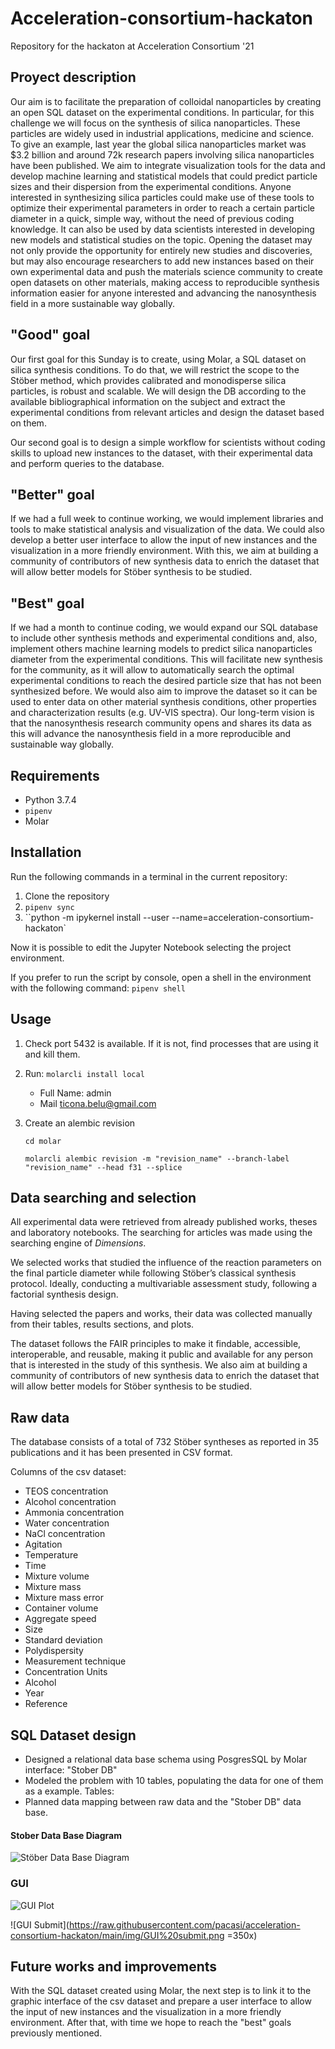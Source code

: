 # Acceleration-consortium-hackaton

Repository for the hackaton at Acceleration Consortium '21

## Proyect description

Our aim is to facilitate the preparation of colloidal nanoparticles by creating an open SQL dataset on the experimental conditions. In particular, for this challenge we will focus on the synthesis of silica nanoparticles. These particles are widely used in industrial applications, medicine and science. To give an example, last year the global silica nanoparticles market was $3.2 billion and around 72k research papers involving silica nanoparticles have been published. We aim to integrate visualization tools for the data and develop machine learning and statistical models that could predict particle sizes and their dispersion from the experimental conditions. Anyone interested in synthesizing silica particles could make use of these tools to optimize their experimental parameters in order to reach a certain particle diameter in a quick, simple way, without the need of previous coding knowledge. It can also be used by data scientists interested in developing new models and statistical studies on the topic. Opening the dataset may not only provide the opportunity for entirely new studies and discoveries, but may also encourage researchers to add new instances based on their own experimental data and push the materials science community to create open datasets on other materials, making access to reproducible synthesis information easier for anyone interested and advancing the nanosynthesis field in a more sustainable way globally.

## "Good" goal

Our first goal for this Sunday is to create, using Molar, a SQL dataset on silica synthesis conditions. To do that, we will restrict the scope to the Stöber method, which provides calibrated and monodisperse silica particles, is robust and scalable. We will design the DB according to the available bibliographical information on the subject and extract the experimental conditions from relevant articles and design the dataset based on them.

Our second goal is to design a simple workflow for scientists without coding skills to upload new instances to the dataset, with their experimental data and perform queries to the database.

## "Better" goal

If we had a full week to continue working, we would implement libraries and tools to make statistical analysis and visualization of the data. We could also develop a better user interface to allow the input of new instances and the visualization in a more friendly environment. With this, we aim at building a community of contributors of new synthesis data to enrich the dataset that will allow better models for Stöber synthesis to be studied.

## "Best" goal

If we had a month to continue coding, we would expand our SQL database to include other synthesis methods and experimental conditions and, also, implement others machine learning models to predict silica nanoparticles diameter from the experimental conditions. This will facilitate new synthesis for the community, as it will allow to automatically search the optimal experimental conditions to reach the desired particle size that has not been synthesized before.
We would also aim to improve the dataset so it can be used to enter data on other material synthesis conditions, other properties and characterization results (e.g. UV-VIS spectra). Our long-term vision is that the nanosynthesis research community opens and shares its data as this will advance the nanosynthesis field in a more reproducible and sustainable way globally.


## Requirements

- Python 3.7.4
- `pipenv`
- Molar


## Installation

Run the following commands in a terminal in the current repository:

1. Clone the repository
2. `pipenv sync`
3. ``python -m ipykernel install --user --name=acceleration-consortium-hackaton`

Now it is possible to edit the Jupyter Notebook selecting the project environment.

If you prefer to run the script by console, open a shell in the environment with the following command: `pipenv shell`

## Usage

1. Check port 5432 is available. If it is not, find processes that are using it and kill them.

2. Run: `molarcli install local`

   - Full Name: admin
   - Mail ticona.belu@gmail.com 

3. Create an alembic revision 

   `cd molar`

   `molarcli alembic revision -m "revision_name" --branch-label "revision_name" --head f31 --splice`
   
## Data searching and selection

All experimental data were retrieved from already published works, theses and laboratory notebooks. The searching for articles was made using the searching engine of _Dimensions_.

We selected works that studied the influence of the reaction parameters on the final particle diameter while following Stöber’s classical synthesis protocol. Ideally, conducting a multivariable assessment study, following a factorial synthesis design.

Having selected the papers and works, their data was collected manually from their tables, results sections, and plots.

The dataset follows the FAIR principles to make it findable, accessible, interoperable, and reusable, making it public and available for any person that is interested in the study of this synthesis. We also aim at building a community of contributors of new synthesis data to enrich the dataset that will allow better models for Stöber synthesis to be studied.

## Raw data

The database consists of a total of 732 Stöber syntheses as reported in 35 publications and it has been presented in CSV format.

Columns of the csv dataset: 
* TEOS concentration 
* Alcohol concentration
* Ammonia concentration
* Water concentration
* NaCl concentration
* Agitation
* Temperature
* Time
* Mixture volume
* Mixture mass
* Mixture mass error
* Container volume
* Aggregate speed
* Size
* Standard deviation
* Polydispersity
* Measurement technique
* Concentration Units
* Alcohol
* Year
* Reference


## SQL Dataset design

- Designed a relational data base schema using PosgresSQL by Molar interface: "Stober DB"
- Modeled the problem with 10 tables, populating the data for one of them as a example. Tables:
- Planned data mapping between raw data and the "Stober DB" data base.

#### Stober Data Base Diagram

![Stöber Data Base Diagram](https://raw.githubusercontent.com/pacasi/acceleration-consortium-hackaton/main/img/stober_db_diagram.png)

### GUI

![GUI Plot](https://raw.githubusercontent.com/pacasi/acceleration-consortium-hackaton/main/img/GUI%20plot.png)

![GUI Submit](https://raw.githubusercontent.com/pacasi/acceleration-consortium-hackaton/main/img/GUI%20submit.png =350x)



## Future works and improvements

With the SQL dataset created using Molar, the next step is to link it to the graphic interface of the csv dataset and prepare a user interface to allow the input of new instances and the visualization in a more friendly environment. After that, with time we hope to reach the "best" goals previously mentioned.

